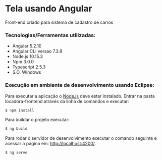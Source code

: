 # Tela usando Angular
Front-end criado para sistema de cadastro de carros

### Tecnologias/Ferramentas utilizadas:

* Angular 5.2.10
* Angular CLI versao 7.3.8
* Node.js 10.15.3
* Npm 3.0.0
* Typescript 2.5.3
* S.O. Windows

### Execução em ambiente de desenvolvimento usando Eclipse:

Para executar a aplicação o [Node.js](https://nodejs.org/en/) deve estar instalado.
Entrar na pasta locadora-frontend através da linha de comandos e executar:

```sh
$ npm install
```
Para buildar o projeto executar:

```sh
$ ng build
```
Para rodar o servidor de desenvolvimento executar o comando seguinte e acessar a página em: [http://localhost:4200/](http://localhost:4200/).

```sh
$ ng serve
```


